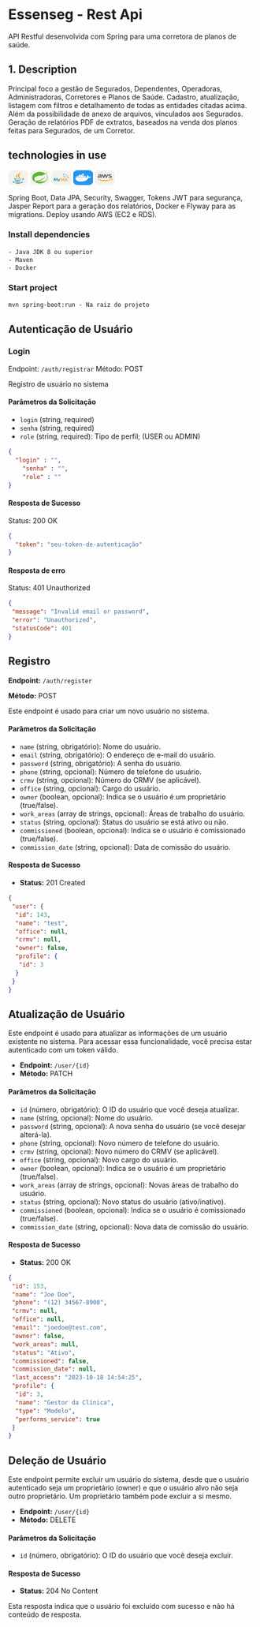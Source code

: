 # Essenseg - Rest Api

API Restful desenvolvida com Spring para uma corretora de planos de saúde. 

## 1. Description

Principal foco a gestão de Segurados, Dependentes, Operadoras, Administradoras, Corretores e Planos de Saúde.
Cadastro, atualização, listagem com filtros e detalhamento de todas as entidades citadas acima. 
Além da possibilidade de anexo de arquivos, vinculados aos Segurados. Geração de relatórios PDF de extratos, 
baseados na venda dos planos feitas para Segurados, de um Corretor.
## technologies in use

<div>
<img height="30" width="40" src="https://github.com/tandpfun/skill-icons/blob/main/icons/Java-Light.svg"/>
<img height="30" width="40" src="https://github.com/tandpfun/skill-icons/blob/main/icons/Spring-Light.svg" />
<img height="30" width="40" src="https://github.com/tandpfun/skill-icons/blob/main/icons/MySQL-Light.svg" />
<img height="30" width="40" src="https://github.com/tandpfun/skill-icons/blob/main/icons/Docker.svg"/>
<img height="30" width="40" src="https://github.com/tandpfun/skill-icons/blob/main/icons/AWS-Light.svg"/>
</div>

Spring Boot, Data JPA, Security, Swagger, Tokens JWT para segurança, Jasper Report para a geração dos relatórios,
Docker e Flyway para as migrations. Deploy usando AWS (EC2 e RDS).

### Install dependencies

```shell
- Java JDK 8 ou superior
- Maven
- Docker
```

### Start project

```shell
mvn spring-boot:run - Na raiz do projeto
```

## Autenticação de Usuário

### Login

Endpoint: `/auth/registrar`
Método: POST

Registro de usuário no sistema

#### Parâmetros da Solicitação

- `login` (string, required)
- `senha` (string, required)
- `role` (string, required): Tipo de perfil; (USER ou ADMIN)

```json
{
  "login" : "",
	"senha" : "",
	"role" : ""
}
```

#### Resposta de Sucesso

Status: 200 OK

```json
{
  "token": "seu-token-de-autenticação"
}
```

#### Resposta de erro

Status: 401 Unauthorized

```json
{
 "message": "Invalid email or password",
 "error": "Unauthorized",
 "statusCode": 401
}
```

## Registro

**Endpoint:** `/auth/register`

**Método:** POST

Este endpoint é usado para criar um novo usuário no sistema.

#### Parâmetros da Solicitação

- `name` (string, obrigatório): Nome do usuário.
- `email` (string, obrigatório): O endereço de e-mail do usuário.
- `password` (string, obrigatório): A senha do usuário.
- `phone` (string, opcional): Número de telefone do usuário.
- `crmv` (string, opcional): Número do CRMV (se aplicável).
- `office` (string, opcional): Cargo do usuário.
- `owner` (boolean, opcional): Indica se o usuário é um proprietário (true/false).
- `work_areas` (array de strings, opcional): Áreas de trabalho do usuário.
- `status` (string, opcional): Status do usuário se está ativo ou não.
- `commissioned` (boolean, opcional): Indica se o usuário é comissionado (true/false).
- `commission_date` (string, opcional): Data de comissão do usuário.

#### Resposta de Sucesso

- **Status:** 201 Created

```json
{
 "user": {
  "id": 143,
  "name": "test",
  "office": null,
  "crmv": null,
  "owner": false,
  "profile": {
   "id": 3
  }
 }
}
```

## Atualização de Usuário

Este endpoint é usado para atualizar as informações de um usuário existente no sistema. Para acessar essa funcionalidade, você precisa estar autenticado com um token válido.

- **Endpoint:** `/user/{id}`
- **Método:** PATCH

#### Parâmetros da Solicitação

- `id` (número, obrigatório): O ID do usuário que você deseja atualizar.
- `name` (string, opcional): Nome do usuário.
- `password` (string, opcional): A nova senha do usuário (se você desejar alterá-la).
- `phone` (string, opcional): Novo número de telefone do usuário.
- `crmv` (string, opcional): Novo número do CRMV (se aplicável).
- `office` (string, opcional): Novo cargo do usuário.
- `owner` (boolean, opcional): Indica se o usuário é um proprietário (true/false).
- `work_areas` (array de strings, opcional): Novas áreas de trabalho do usuário.
- `status` (string, opcional): Novo status do usuário (ativo/inativo).
- `commissioned` (boolean, opcional): Indica se o usuário é comissionado (true/false).
- `commission_date` (string, opcional): Nova data de comissão do usuário.

#### Resposta de Sucesso

- **Status:** 200 OK

```json
{
 "id": 153,
 "name": "Joe Doe",
 "phone": "(12) 34567-8900",
 "crmv": null,
 "office": null,
 "email": "joedoe@test.com",
 "owner": false,
 "work_areas": null,
 "status": "Ativo",
 "commissioned": false,
 "commission_date": null,
 "last_access": "2023-10-18 14:54:25",
 "profile": {
  "id": 3,
  "name": "Gestor da Clínica",
  "type": "Modelo",
  "performs_service": true
 }
}
```

## Deleção de Usuário

Este endpoint permite excluir um usuário do sistema, desde que o usuário autenticado seja um proprietário (owner) e que o usuário alvo não seja outro proprietário. Um proprietário também pode excluir a si mesmo.

- **Endpoint:** `/user/{id}`
- **Método:** DELETE

#### Parâmetros da Solicitação

- `id` (número, obrigatório): O ID do usuário que você deseja excluir.

#### Resposta de Sucesso

- **Status:** 204 No Content

Esta resposta indica que o usuário foi excluído com sucesso e não há conteúdo de resposta.
